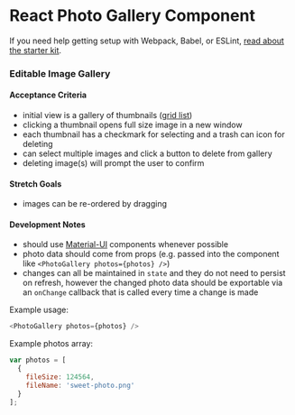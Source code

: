 # React Photo Gallery Component

If you need help getting setup with Webpack, Babel, or ESLint, [read about the starter kit](https://github.com/simpixelated/react-es6-starter).

### Editable Image Gallery

#### Acceptance Criteria
* initial view is a gallery of thumbnails ([grid list](http://www.material-ui.com/#/components/grid-list))
* clicking a thumbnail opens full size image in a new window
* each thumbnail has a checkmark for selecting and a trash can icon for deleting
* can select multiple images and click a button to delete from gallery
* deleting image(s) will prompt the user to confirm

#### Stretch Goals
* images can be re-ordered by dragging

#### Development Notes
* should use [Material-UI](http://www.material-ui.com/) components whenever possible
* photo data should come from props (e.g. passed into the component like `<PhotoGallery photos={photos} />`)
* changes can all be maintained in `state` and they do not need to persist on refresh, however the changed photo data should be exportable via an `onChange` callback that is called every time a change is made

Example usage:
```javascript
<PhotoGallery photos={photos} />
```

Example photos array:
```javascript
var photos = [
  {
    fileSize: 124564,
    fileName: 'sweet-photo.png'
  }
];
```